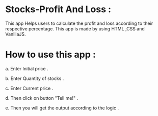 # Stocks-Profit And Loss :

This app Helps users to calculate the profit and loss according to their respective percentage. This app is made by using HTML ,CSS and VanillaJS.

# How to use this app :

a. Enter Initial price .

b. Enter Quantity of stocks .

c. Enter Current price .

d. Then click on button "Tell me!" .

e. Then you will get the output according to the logic .